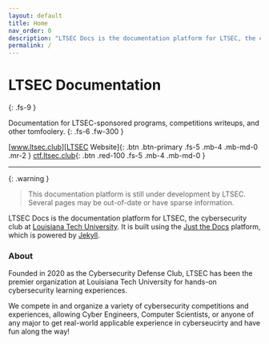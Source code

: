 ```yaml
---
layout: default
title: Home
nav_order: 0
description: "LTSEC Docs is the documentation platform for LTSEC, the cybersecurity club at Louisiana Tech University."
permalink: /
---
```


# LTSEC Documentation
{: .fs-9 }

Documentation for LTSEC-sponsored programs, competitions writeups, and other tomfoolery.
{: .fs-6 .fw-300 }

[www.ltsec.club][LTSEC Website]{: .btn .btn-primary .fs-5 .mb-4 .mb-md-0 .mr-2 }
[ctf.ltsec.club][LTSEC CTF]{: .btn .red-100 .fs-5 .mb-4 .mb-md-0 }

---

{: .warning }
> This documentation platform is still under development by LTSEC. Several pages may be out-of-date or have sparse information.

LTSEC Docs is the documentation platform for LTSEC, the cybersecurity club at [Louisiana Tech University]. It is built using the [Just the Docs] platform, which is powered by [Jekyll].

### About

Founded in 2020 as the Cybersecurity Defense Club, LTSEC has been the premier organization at Louisiana Tech University for hands-on cybersecurity learning experiences.

We compete in and organize a variety of cybersecurity competitions and experiences, allowing Cyber Engineers, Computer Scientists, or anyone of any major to get real-world applicable experience in cyberseucirty and have fun along the way!

[Jekyll]: https://jekyllrb.com
[Louisiana Tech University]: https://www.latech.edu
[Liquid]: https://github.com/Shopify/liquid/wiki
[Front matter]: https://jekyllrb.com/docs/front-matter/
[Jekyll configuration]: https://jekyllrb.com/docs/configuration/
[source file for this page]: https://github.com/just-the-docs/just-the-docs/blob/main/index.md
[Just the Docs Template]: https://just-the-docs.github.io/just-the-docs-template/
[Just the Docs]: https://just-the-docs.github.io/just-the-docs/
[LTSEC Website]: https://www.ltsec.club
[LTSEC CTF]: https://ctf.ltsec.club
[Just the Docs README]: https://github.com/just-the-docs/just-the-docs/blob/main/README.md
[GitHub Pages]: https://pages.github.com/
[Template README]: https://github.com/just-the-docs/just-the-docs-template/blob/main/README.md
[GitHub Pages / Actions workflow]: https://github.blog/changelog/2022-07-27-github-pages-custom-github-actions-workflows-beta/
[use the template]: https://github.com/just-the-docs/just-the-docs-template/generate

